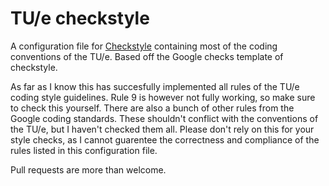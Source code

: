 # TU/e checkstyle
A configuration file for [Checkstyle](https://checkstyle.sourceforge.io/) containing most of the coding conventions of the TU/e. Based off the Google checks template of checkstyle.


As far as I know this has succesfully implemented all rules of the TU/e coding style guidelines. Rule 9 is however not fully working, so make sure to check this yourself. There are also a bunch of other rules from the Google coding standards. These shouldn't conflict with the conventions of the TU/e, but I haven't checked them all.
Please don't rely on this for your style checks, as I cannot guarentee the correctness and compliance of the rules listed in this configuration file.

Pull requests are more than welcome.
